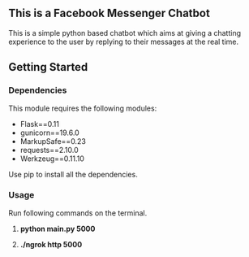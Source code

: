 ## This is a Facebook Messenger Chatbot

This is a simple python based chatbot which aims at giving a chatting experience to the user by replying to their messages at the real time.

## Getting Started 

### Dependencies

This module requires the following modules:

* Flask==0.11
* gunicorn==19.6.0
* MarkupSafe==0.23
* requests==2.10.0
* Werkzeug==0.11.10

Use pip to install all the dependencies.

### Usage

Run following commands on the terminal.

1. <b>python main.py 5000</b> 

2. <b>./ngrok http 5000</b>